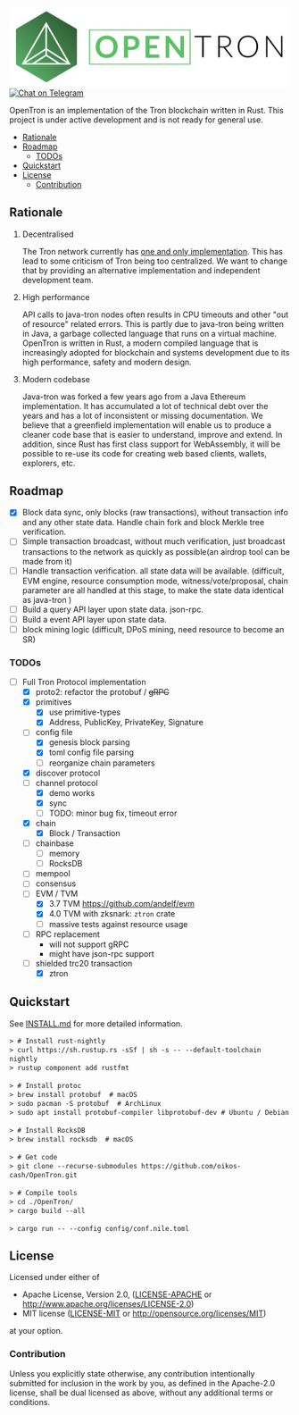 ![OpenTron logo](./assets/logo-medium.png)
[![Chat on Telegram](https://img.shields.io/badge/opentron-Chat%20on%20Telegram-blue)](https://t.me/opentron)

OpenTron is an implementation of the Tron blockchain written in Rust. This project is under active development and is
not ready for general use.

<!-- START doctoc generated TOC please keep comment here to allow auto update -->
<!-- DON'T EDIT THIS SECTION, INSTEAD RE-RUN doctoc TO UPDATE -->

- [Rationale](#rationale)
- [Roadmap](#roadmap)
  - [TODOs](#todos)
- [Quickstart](#quickstart)
- [License](#license)
  - [Contribution](#contribution)

<!-- END doctoc generated TOC please keep comment here to allow auto update -->

## Rationale

1. Decentralised

   The Tron network currently has [one and only implementation](https://github.com/tronprotocol/java-tron). This
   has lead to some criticism of Tron being too centralized. We want to change that by providing an alternative
   implementation and independent development team.

2. High performance

   API calls to java-tron nodes often results in CPU timeouts and other "out of resource" related errors. This is partly
   due to java-tron being written in Java, a garbage collected language that runs on a virtual machine. OpenTron is
   written in Rust, a modern compiled language that is increasingly adopted for blockchain and systems development due
   to its high performance, safety and modern design.

3. Modern codebase

   Java-tron was forked a few years ago from a Java Ethereum implementation. It has accumulated a lot of technical debt
   over the years and has a lot of inconsistent or missing documentation. We believe that a greenfield implementation
   will enable us to produce a cleaner code base that is easier to understand, improve and extend. In addition, since
   Rust has first class support for WebAssembly, it will be possible to re-use its code for creating web based clients,
   wallets, explorers, etc.

## Roadmap

- [x] Block data sync, only blocks (raw transactions), without transaction info and any other state data. Handle chain fork and block Merkle tree verification.
- [ ] Simple transaction broadcast, without much verification, just broadcast transactions to the network as quickly as possible(an airdrop tool can be made from it)
- [ ] Handle transaction verification. all state data will be available. (difficult, EVM engine, resource consumption mode, witness/vote/proposal, chain parameter are all handled at this stage, to make the state data identical as java-tron )
- [ ] Build a query API layer upon state data. json-rpc.
- [ ] Build a event API layer upon state data.
- [ ] block mining logic (difficult, DPoS mining, need resource to become an SR)

### TODOs

- [ ] Full Tron Protocol implementation
  - [x] proto2: refactor the protobuf / ~~gRPC~~
  - [x] primitives
    - [x] use primitive-types
    - [x] Address, PublicKey, PrivateKey, Signature
  - [ ] config file
    - [x] genesis block parsing
    - [x] toml config file parsing
    - [ ] reorganize chain parameters
  - [x] discover protocol
  - [ ] channel protocol
    - [x] demo works
    - [x] sync
    - [ ] TODO: minor bug fix, timeout error
  - [x] chain
    - [x] Block / Transaction
  - [ ] chainbase
    - [ ] memory
    - [ ] RocksDB
  - [ ] mempool
  - [ ] consensus
  - [ ] EVM / TVM
    - [x] 3.7 TVM <https://github.com/andelf/evm>
    - [x] 4.0 TVM with zksnark: `ztron` crate
    - [ ] massive tests against resource usage
  - [ ] RPC replacement
    - will not support gRPC
    - might have json-rpc support
  - [ ] shielded trc20 transaction
    - [x] ztron

## Quickstart

See [INSTALL.md](./INSTALL.md) for more detailed information.

```console
> # Install rust-nightly
> curl https://sh.rustup.rs -sSf | sh -s -- --default-toolchain nightly
> rustup component add rustfmt

> # Install protoc
> brew install protobuf  # macOS
> sudo pacman -S protobuf  # ArchLinux
> sudo apt install protobuf-compiler libprotobuf-dev # Ubuntu / Debian

> # Install RocksDB
> brew install rocksdb  # macOS

> # Get code
> git clone --recurse-submodules https://github.com/oikos-cash/OpenTron.git

> # Compile tools
> cd ./OpenTron/
> cargo build --all

> cargo run -- --config config/conf.nile.toml
```

## License

Licensed under either of

- Apache License, Version 2.0, ([LICENSE-APACHE](LICENSE-APACHE) or <http://www.apache.org/licenses/LICENSE-2.0>)
- MIT license ([LICENSE-MIT](LICENSE-MIT) or <http://opensource.org/licenses/MIT>)

at your option.

### Contribution

Unless you explicitly state otherwise, any contribution intentionally submitted
for inclusion in the work by you, as defined in the Apache-2.0 license, shall be dual licensed as above, without any
additional terms or conditions.
